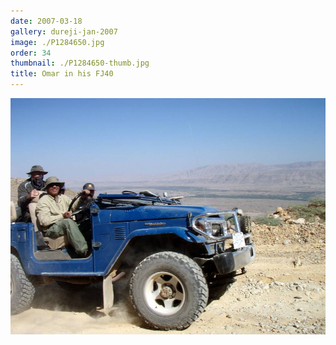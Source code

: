 ```yaml
---
date: 2007-03-18
gallery: dureji-jan-2007
image: ./P1284650.jpg
order: 34
thumbnail: ./P1284650-thumb.jpg
title: Omar in his FJ40
---
```


![Omar in his FJ40](./P1284650.jpg)